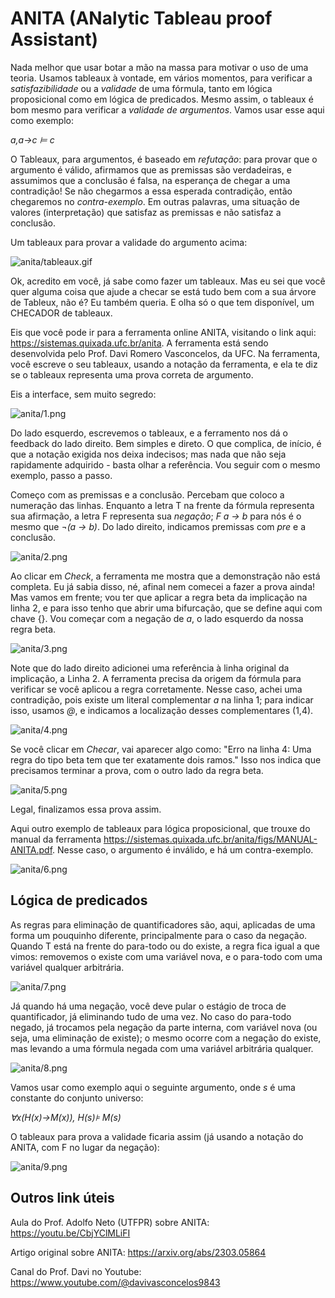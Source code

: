 # ANITA (ANalytic Tableau proof Assistant)

Nada melhor que usar botar a mão na massa para motivar o uso de uma teoria. Usamos tableaux à vontade, em vários momentos, para verificar a *satisfazibilidade* ou a *validade* de uma fórmula, tanto em lógica proposicional como em lógica de predicados. Mesmo assim, o tableaux é bom mesmo para verificar a *validade de argumentos*. Vamos usar esse aqui como exemplo:

*a,a→c ⊨ c*

O Tableaux, para argumentos, é baseado em *refutação*: para provar que o argumento é válido, afirmamos que as premissas são verdadeiras, e assumimos que a conclusão é falsa, na esperança de chegar a uma contradição! Se não chegarmos a essa esperada contradição, então chegaremos no *contra-exemplo*. Em outras palavras, uma situação de valores (interpretação) que satisfaz as premissas e não satisfaz a conclusão. 

Um tableaux para provar a validade do argumento acima:

![anita/tableaux.gif](anita/tableaux.gif)

Ok, acredito em você, já sabe como fazer um tableaux. Mas eu sei que você quer alguma coisa que ajude a checar se está tudo bem com a sua árvore de Tableux, não é? Eu também queria. E olha só o que tem disponível, um CHECADOR de tableaux.

Eis que você pode ir para a ferramenta online ANITA, visitando o link aqui:  <https://sistemas.quixada.ufc.br/anita>. A ferramenta está sendo desenvolvida pelo Prof. Davi Romero Vasconcelos, da UFC. Na ferramenta, você escreve o seu tableaux, usando a notação da ferramenta, e ela te diz se o tableaux representa uma prova correta de argumento.

Eis a interface, sem muito segredo:

![anita/1.png](anita/1.png)

Do lado esquerdo, escrevemos o tableaux, e a ferramento nos dá o feedback do lado direito. Bem simples e direto. O que complica, de início, é que a notação exigida nos deixa indecisos; mas nada que não seja rapidamente adquirido - basta olhar a referência. Vou seguir com o mesmo exemplo, passo a passo. 

Começo com as premissas e a conclusão. Percebam que coloco a numeração das linhas. Enquanto a letra T na frente da fórmula representa sua afirmação, a letra F representa sua *negação*; *F a -> b* para nós é o mesmo que *¬(a -> b)*. Do lado direito, indicamos premissas com *pre* e a conclusão.

![anita/2.png](anita/2.png)

Ao clicar em *Check*, a ferramenta me mostra que a demonstração não está completa. Eu já sabia disso, né, afinal nem comecei a fazer a prova ainda! Mas vamos em frente; vou ter que aplicar a regra beta da implicação na linha 2, e para isso tenho que abrir uma bifurcação, que se define aqui com chave {}. Vou começar com a negação de *a*, o lado esquerdo da nossa regra beta. 

![anita/3.png](anita/3.png)

Note que do lado direito adicionei uma referência à linha original da implicação, a Linha 2. A ferramenta precisa da origem da fórmula para verificar se você aplicou a regra corretamente. Nesse caso, achei uma contradição, pois existe um literal complementar *a* na linha 1; para indicar isso, usamos *@*, e indicamos a localização desses complementares (1,4).

![anita/4.png](anita/4.png)

Se você clicar em *Checar*, vai aparecer algo como: "Erro na linha 4: Uma regra do tipo beta tem que ter exatamente dois ramos." Isso nos indica que precisamos terminar a prova, com o outro lado da regra beta.

![anita/5.png](anita/5.png)

Legal, finalizamos essa prova assim.

Aqui outro exemplo de tableaux para lógica proposicional, que trouxe do manual da ferramenta <https://sistemas.quixada.ufc.br/anita/figs/MANUAL-ANITA.pdf>. Nesse caso, o argumento é inválido, e há um contra-exemplo. 

![anita/6.png](anita/6.png)

## Lógica de predicados

As regras para eliminação de quantificadores são, aqui, aplicadas de uma forma um pouquinho diferente, principalmente para o caso da negação. Quando T está na frente do para-todo ou do existe, a regra fica igual a que vimos: removemos o existe com uma variável nova, e o para-todo com uma variável qualquer arbitrária.

![anita/7.png](anita/7.png)

Já quando há uma negação, você deve pular o estágio de troca de quantificador, já eliminando tudo de uma vez. No caso do para-todo negado, já trocamos pela negação da parte interna, com variável nova (ou seja, uma eliminação de existe); o mesmo ocorre com a negação do existe, mas levando a uma fórmula negada com uma variável arbitrária qualquer.

![anita/8.png](anita/8.png)

Vamos usar como exemplo aqui o seguinte argumento, onde *s* é uma constante do conjunto universo:

*∀x(H(x)→M(x)), H(s)⊧ M(s)*

O tableaux para prova a validade ficaria assim (já usando a notação do ANITA, com F no lugar da negação):

![anita/9.png](anita/9.png)




## Outros link úteis

Aula do Prof. Adolfo Neto (UTFPR) sobre ANITA: <https://youtu.be/CbjYClMLiFI>

Artigo original sobre ANITA: <https://arxiv.org/abs/2303.05864>

Canal do Prof. Davi no Youtube: <https://www.youtube.com/@davivasconcelos9843>












